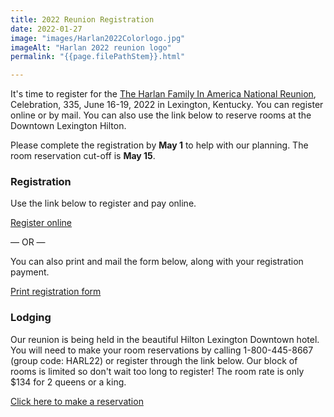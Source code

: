 ```yaml
---
title: 2022 Reunion Registration
date: 2022-01-27
image: "images/Harlan2022Colorlogo.jpg"
imageAlt: "Harlan 2022 reunion logo"
permalink: "{{page.filePathStem}}.html"

---
```


It's time to register for the [The Harlan Family In America National Reunion](/reunions.html#the-reunion-is-on-for-2022), Celebration, 335, June 16-19, 2022 in Lexington, Kentucky. You can register online or by mail. You can also use the link below to reserve rooms at the Downtown Lexington Hilton. 

Please complete the registration by **May 1** to help with our planning. The room reservation cut-off is **May 15**. 

### Registration

Use the link below to register and pay online.

<a href="http://events.constantcontact.com/register/event?llr=cemmudebb&oeidk=a07eizxpnqz444250dc" target="_blank" class="button">Register online</a>

— OR —

You can also print and mail the form below, along with your registration payment.

<a target="_blank" href="/docs/RegistrationForm_2022.pdf" class="button">Print registration form</a>


### Lodging

Our reunion is being held in the beautiful Hilton Lexington Downtown hotel. You will need to make your room reservations by calling 1-800-445-8667 (group code: HARL22) or register
through the link below. Our block of rooms is limited so don't wait too long to register! The room rate is
only $134 for 2 queens or a king.

<a class="button" href="https://www.hilton.com/en/attend-my-event/lexdthf-harl22-0c4e5275-2e7f-4deb-b3db-f4df35716b66/?WT.mc_id=POG">Click here to make a reservation</a>



